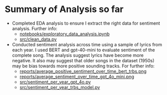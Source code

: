 # Summary of Analysis so far

* Completed EDA analysis to ensure I extract the right data for sentiment analysis. Further info:
    * [notebooks/exploratory_data_analysis.ipynb](https://github.com/wanyakrecipes/lyrical_sentiment/blob/main/notebooks/exploratory_data_analysis.ipynb)
    * [src/clean_data.py](https://github.com/wanyakrecipes/lyrical_sentiment/blob/main/src/clean_data.py)
* Conducted sentiment analysis across time using a sample of lyrics from each year. I used BERT and gpt-40-mini to evaluate sentiment of the complete song. The analysis suggest lyrics have become more negative. It also may suggest that older songs in the dataset (1950s) may be bias towards more positive sounding tracks. For further info:
    * [reports/average_positive_sentiment_over_time_bert_trbs.png](https://github.com/wanyakrecipes/lyrical_sentiment/blob/main/reports/average_positive_sentiment_over_time_bert_trbs.png)
    * [reports/average_sentiment_over_time_gpt_4o_mini.png](https://github.com/wanyakrecipes/lyrical_sentiment/blob/main/reports/average_sentiment_over_time_gpt_4o_mini.png)
    * [src/sentiment_per_year_gpt_4o.py](https://github.com/wanyakrecipes/lyrical_sentiment/blob/main/src/sentiment_per_year_gpt_4o.py)
    * [src/sentiment_per_year_trbs_model.py](https://github.com/wanyakrecipes/lyrical_sentiment/blob/main/src/sentiment_per_year_trbs_model.py)